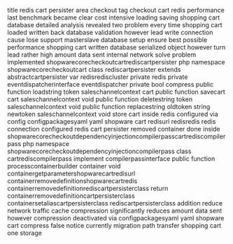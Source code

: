 title redis cart persister area checkout tag checkout cart redis performance last benchmark became clear cost intensive loading saving shopping cart database detailed analysis revealed two problem every time shopping cart loaded written back database validation however lead write connection cause lose support masterslave database setup ensure best possible performance shopping cart written database serialized object however turn lead rather high amount data sent internal network solve problem implemented shopwarecorecheckoutcartrediscartpersister php namespace shopwarecorecheckoutcart class rediscartpersister extends abstractcartpersister var redisrediscluster private redis private eventdispatcherinterface eventdispatcher private bool compress public function loadstring token saleschannelcontext cart public function savecart cart saleschannelcontext void public function deletestring token saleschannelcontext void public function replacestring oldtoken string newtoken saleschannelcontext void store cart inside redis configured via config configpackagesyaml yaml shopware cart redisurl redisredis redis connection configured redis cart persister removed container done inside shopwarecorecheckoutdependencyinjectioncompilerpasscartrediscompilerpass php namespace shopwarecorecheckoutdependencyinjectioncompilerpass class cartrediscompilerpass implement compilerpassinterface public function processcontainerbuilder container void containergetparametershopwarecartredisurl containerremovedefinitionshopwarecartredis containerremovedefinitionrediscartpersisterclass return containerremovedefinitioncartpersisterclass containersetaliascartpersisterclass rediscartpersisterclass addition reduce network traffic cache compression significantly reduces amount data sent however compression deactivated via configpackagesyaml yaml shopware cart compress false notice currently migration path transfer shopping cart one storage